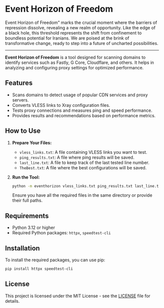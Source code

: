 # Event Horizon of Freedom

Event Horizon of Freedom" marks the crucial moment where the barriers of repression dissolve, revealing a new realm of opportunity. Like the edge of a black hole, this threshold represents the shift from confinement to boundless potential for Iranians. We are poised at the brink of transformative change, ready to step into a future of uncharted possibilities.

---

**Event Horizon of Freedom** is a tool designed for scanning domains to identify services such as Fastly, G Core, Cloudflare, and others. It helps in analyzing and configuring proxy settings for optimized performance.

## Features
- Scans domains to detect usage of popular CDN services and proxy servers.
- Converts VLESS links to Xray configuration files.
- Tests proxy connections and measures ping and speed performance.
- Provides results and recommendations based on performance metrics.

## How to Use

1. **Prepare Your Files:**
   - `vless_links.txt`: A file containing VLESS links you want to test.
   - `ping_results.txt`: A file where ping results will be saved.
   - `last_line.txt`: A file to keep track of the last tested line number.
   - `TheBest.txt`: A file where the best configurations will be saved.

2. **Run the Tool:**
   ```bash
   python -m eventhorizon vless_links.txt ping_results.txt last_line.txt TheBest.txt
   ```

   Ensure you have all the required files in the same directory or provide their full paths.

## Requirements
- Python 3.12 or higher
- Required Python packages: `httpx`, `speedtest-cli`

## Installation
To install the required packages, you can use pip:

```bash
pip install httpx speedtest-cli
```

## License
This project is licensed under the MIT License - see the [LICENSE](LICENSE) file for details.
